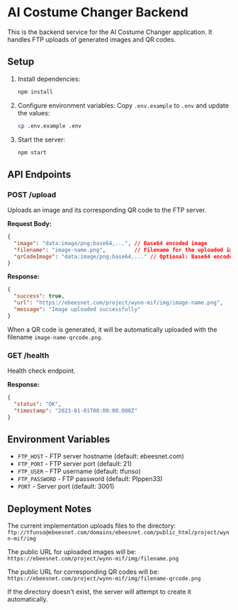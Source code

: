 # AI Costume Changer Backend

This is the backend service for the AI Costume Changer application. It handles FTP uploads of generated images and QR codes.

## Setup

1. Install dependencies:
   ```bash
   npm install
   ```

2. Configure environment variables:
   Copy `.env.example` to `.env` and update the values:
   ```bash
   cp .env.example .env
   ```

3. Start the server:
   ```bash
   npm start
   ```

## API Endpoints

### POST /upload

Uploads an image and its corresponding QR code to the FTP server.

**Request Body:**
```json
{
  "image": "data:image/png;base64,...", // Base64 encoded image
  "filename": "image-name.png",         // Filename for the uploaded image
  "qrCodeImage": "data:image/png;base64,..." // Optional: Base64 encoded QR code
}
```

**Response:**
```json
{
  "success": true,
  "url": "https://ebeesnet.com/project/wynn-mif/img/image-name.png",
  "message": "Image uploaded successfully"
}
```

When a QR code is generated, it will be automatically uploaded with the filename `image-name-qrcode.png`.

### GET /health

Health check endpoint.

**Response:**
```json
{
  "status": "OK",
  "timestamp": "2023-01-01T00:00:00.000Z"
}
```

## Environment Variables

- `FTP_HOST` - FTP server hostname (default: ebeesnet.com)
- `FTP_PORT` - FTP server port (default: 21)
- `FTP_USER` - FTP username (default: tfunso)
- `FTP_PASSWORD` - FTP password (default: PIppen33)
- `PORT` - Server port (default: 3001)

## Deployment Notes

The current implementation uploads files to the directory:
`ftp://tfunso@ebeesnet.com/domains/ebeesnet.com/public_html/project/wynn-mif/img`

The public URL for uploaded images will be:
`https://ebeesnet.com/project/wynn-mif/img/filename.png`

The public URL for corresponding QR codes will be:
`https://ebeesnet.com/project/wynn-mif/img/filename-qrcode.png`

If the directory doesn't exist, the server will attempt to create it automatically.